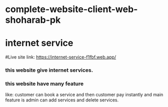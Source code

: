  # complete-website-client-web-shoharab-pk

 # internet service
 #Live site link: https://internet-service-f1fbf.web.app/  
 ### this website give internet services. 
 ### this website have many feature 
 like:
 customer can book a service and then customer pay instantly 
 and main feature is admin can add services and delete services. 
